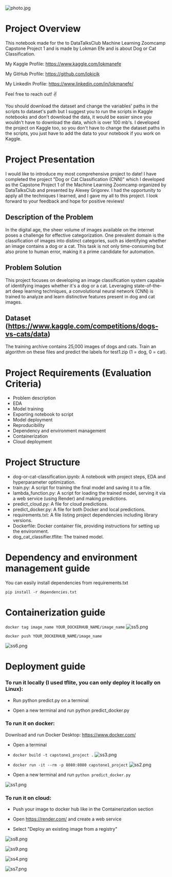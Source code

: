 ![photo.jpg](photo.jpg)
# Project Overview
This notebook made for the to DataTalksClub Machine Learning Zoomcamp Capstone Project 1 and is made by Lokman Efe and is about Dog or Cat Classification.

My Kaggle Profile: https://www.kaggle.com/lokmanefe

My GitHub Profile: https://github.com/lokicik

My LinkedIn Profile: https://www.linkedin.com/in/lokmanefe/

Feel free to reach out! ✌


You should download the dataset and change the variables' paths in the scripts to dataset's path but I suggest you to run the scripts in Kaggle notebooks and don't download the data, it would be easier since you wouldn't have to download the data, which is over 100 mb's. I developed the project on Kaggle too, so you don't have to change the dataset paths in the scripts, you just have to add the data to your notebook if you work on Kaggle.

# Project Presentation
I would like to introduce my most comprehensive project to date! I have completed the project "Dog or Cat Classification (CNN)" which I developed as the Capstone Project 1 of the Machine Learning Zoomcamp organized by DataTalksClub and presented by Alexey Grigorev. I had the opportunity to apply all the techniques I learned, and I gave my all to this project. I look forward to your feedback and hope for positive reviews!

## Description of the Problem
In the digital age, the sheer volume of images available on the internet poses a challenge 
for effective categorization. One prevalent domain is the classification of images 
into distinct categories, such as identifying whether an image contains a dog or a cat. 
This task is not only time-consuming but also prone to human error, making it a prime 
candidate for automation.

## Problem Solution
This project focuses on developing an image classification 
system capable of identifying images whether it's a dog or a cat.
Leveraging state-of-the-art deep learning techniques, a convolutional neural network (CNN) 
is trained to analyze and learn distinctive features present in dog and cat images.

## Dataset (https://www.kaggle.com/competitions/dogs-vs-cats/data)
The training archive contains 25,000 images of dogs and cats. 
Train an algorithm on these files and predict the labels for test1.zip (1 = dog, 0 = cat).



# Project Requirements (Evaluation Criteria)
* Problem description
* EDA
* Model training
* Exporting notebook to script
* Model deployment
* Reproducibility
* Dependency and environment management
* Containerization
* Cloud deployment

# Project Structure

* dog-or-cat-classification.ipynb: A notebook with project steps, EDA and hyperparameter optimization.
* train.py: A script for training the final model and saving it to a file.
* lambda_function.py: A script for loading the trained model, serving it via a web service (using Render) and making predictions.
* predict_cloud.py: A file for cloud predictions.
* predict_docker.py: A file for both Docker and local predictions.
* requirements.txt: A file listing project dependencies including library versions.
* Dockerfile: Docker container file, providing instructions for setting up the environment.
* dog_cat_classifier.tflite: The trained model.

# Dependency and environment management guide
 You can easily install dependencies from requirements.txt 

`pip install -r dependencies.txt`

# Containerization guide
`docker tag image_name YOUR_DOCKERHUB_NAME/image_name`
![ss5.png](ss%2Fss5.png)


`docker push YOUR_DOCKERHUB_NAME/image_name`


![ss6.png](ss%2Fss6.png)
# Deployment guide

### To run it locally (I used tflite, you can only deploy it locally on Linux):
* Run python predict.py on a terminal

* Open a new terminal and run python predict_docker.py

### To run it on docker:
Download and run Docker Desktop: https://www.docker.com/

* Open a terminal
* `docker build -t capstone1_project .`
![ss3.png](ss%2Fss3.png)

* `docker run -it --rm -p 8080:8080 capstone1_project`
![ss2.png](ss%2Fss2.png)
* Open a new terminal and run `python predict_docker.py`


![ss1.png](ss%2Fss1.png)

### To run it on cloud:
* Push your image to docker hub like in the Containerization section

* Open https://render.com/ and create a web service

* Select "Deploy an existing image from a registry"

![ss8.png](ss%2Fss8.png)

![ss9.png](ss%2Fss9.png)

![ss4.png](ss%2Fss4.png)

![ss7.png](ss%2Fss7.png)
